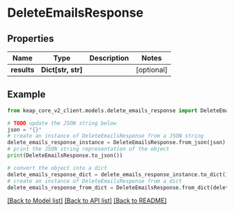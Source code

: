 # DeleteEmailsResponse


## Properties

Name | Type | Description | Notes
------------ | ------------- | ------------- | -------------
**results** | **Dict[str, str]** |  | [optional] 

## Example

```python
from keap_core_v2_client.models.delete_emails_response import DeleteEmailsResponse

# TODO update the JSON string below
json = "{}"
# create an instance of DeleteEmailsResponse from a JSON string
delete_emails_response_instance = DeleteEmailsResponse.from_json(json)
# print the JSON string representation of the object
print(DeleteEmailsResponse.to_json())

# convert the object into a dict
delete_emails_response_dict = delete_emails_response_instance.to_dict()
# create an instance of DeleteEmailsResponse from a dict
delete_emails_response_from_dict = DeleteEmailsResponse.from_dict(delete_emails_response_dict)
```
[[Back to Model list]](../README.md#documentation-for-models) [[Back to API list]](../README.md#documentation-for-api-endpoints) [[Back to README]](../README.md)


